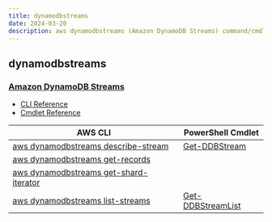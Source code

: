 ```yaml
---
title: dynamodbstreams
date: 2024-03-20
description: aws dynamodbstreams (Amazon DynamoDB Streams) command/cmdlet list.
---
```


## dynamodbstreams

### [Amazon DynamoDB Streams](https://aws.amazon.com/dynamodb/)

* [CLI Reference](https://awscli.amazonaws.com/v2/documentation/api/latest/reference/dynamodbstreams/index.html)
* [Cmdlet Reference](https://docs.aws.amazon.com/powershell/latest/reference/items/Amazon_DynamoDB_cmdlets.html)

|AWS CLI|PowerShell Cmdlet|
|----|----|
|[aws dynamodbstreams describe-stream](https://awscli.amazonaws.com/v2/documentation/api/latest/reference/dynamodbstreams/describe-stream.html)|[Get-DDBStream](https://docs.aws.amazon.com/powershell/latest/reference/items/Get-DDBStream.html)|
|[aws dynamodbstreams get-records](https://awscli.amazonaws.com/v2/documentation/api/latest/reference/dynamodbstreams/get-records.html)||
|[aws dynamodbstreams get-shard-iterator](https://awscli.amazonaws.com/v2/documentation/api/latest/reference/dynamodbstreams/get-shard-iterator.html)||
|[aws dynamodbstreams list-streams](https://awscli.amazonaws.com/v2/documentation/api/latest/reference/dynamodbstreams/list-streams.html)|[Get-DDBStreamList](https://docs.aws.amazon.com/powershell/latest/reference/items/Get-DDBStreamList.html)|

